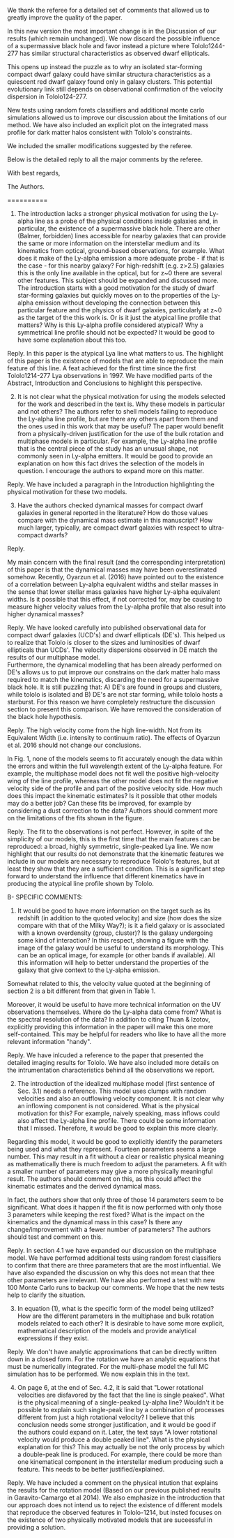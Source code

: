 We thank the referee for a detailed set of comments that allowed us to
greatly improve the quality of the paper. 

In this new version the most important change is in the Discussion of
our results (which remain unchanged). We now discard the possible
influence of a supermassive black hole and favor instead a picture
where Tololo1244-277 has similar structural characteristics as
observed dwarf ellipticals. 

This opens up instead the puzzle as to why an isolated star-forming
compact dwarf galaxy could have similar structura characteristics as a
quiescent red dwarf galaxy found only in galaxy clusters. This
potential evolutionary link still depends on observational
confirmation of the velocity dispersion in Tololo124-277.

New tests using random forets classifiers and additional monte carlo
simulations allowed us to improve our discussion about the limitations of
our method. We have also included an explicit plot on the integrated
mass profile for dark matter halos consistent with Tololo's constraints.

We included the smaller modifications suggested by the referee.

Below is the detailed reply to all the major comments by the referee.

With best regards, 

The Authors.

==========
 
1) The introduction lacks a stronger physical motivation for using the
Ly-alpha line as a probe of the physical conditions inside galaxies
and, in particular, the existence of a supermassive black hole. There
are other (Balmer, forbidden) lines accessible for nearby galaxies
that can provide the same or more information on the interstellar
medium and its kinematics from optical, ground-based observations, for
example. What does it make of the Ly-alpha emission a more adequate
probe - if that is the case - for this nearby galaxy? For
high-redshift (e.g. z>2.5) galaxies this is the only line available in
the optical, but for z~0 there are several other features. This
subject should be expanded and discussed more. The introduction starts
with a good motivation for the study of dwarf star-forming galaxies
but quickly moves on to the properties of the Ly-alpha emission
without developing the connection between this particular feature and
the physics of dwarf galaxies, particularly at z~0 as the target of
the this work is.
Or is it just the atypical line profile that matters? Why is this
Ly-alpha profile considered atypical? Why a symmetrical line profile
should not be expected? It would be good to have some explanation
about this too.

Reply. In this paper is the atypical Lya line what matters to
us. The highlight of this paper is the existence of models that are
able to reproduce the main feature of this line. A feat achieved for
the first time since the first Tololo1214-277 Lya observations in 1997.
We have modified parts of the Abstract, Introduction and Conclusions
to highlight this perspective.

2) It is not clear what the physical motivation for using the models
selected for the work and described in the text is. Why these models
in particular and not others? The authors refer to shell models
failing to reproduce the Ly-alpha line profile, but are there any
others apart from them and the ones used in this work that may be
useful?  The paper would benefit from a physically-driven
justification for the use of the bulk rotation and multiphase models
in particular.  For example, the Ly-alpha line profile that is the
central piece of the study has an unusual shape, not commonly seen in
Ly-alpha emitters. It would be good to provide an explanation on how
this fact drives the selection of the models in question. I encourage
the authors to expand more on this matter.

Reply. We have included a paragraph in the Introduction highlighting the
physical motivation for these two models. 

3) Have the authors checked dynamical masses for compact dwarf
galaxies in general reported in the literature? How do those values
compare with the dynamical mass estimate in this manuscript? How much
larger, typically, are compact dwarf galaxies with respect to
ultra-compact dwarfs?

Reply. 

My main concern with the final result (and the corresponding
interpretation) of this paper is that the dynamical masses may have
been overestimated somehow. Recently, Oyarzun et al. (2016) have
pointed out to the existence of a correlation between Ly-alpha
equivalent widths and stellar masses in the sense that lower stellar
mass galaxies have higher Ly-alpha equivalent widths. Is it possible
that this effect, if not corrected for, may be causing to measure
higher velocity values from the Ly-alpha profile that also result into
higher dynamical masses?

Reply. We have looked carefully into published observational data for
compact dwarf galaxies (UCD's) and dwarf ellipticals (DE's). 
This helped us to realize that Tololo is closer to the sizes and
luminosities of dwarf ellipticals than UCDs'. 
The velocity dispersions observed in DE match the results of our
multiphase model.  
Furthermore, the dynamical modelling that has been already performed
on DE's allows us to put improve our constrains on the dark matter
halo mass required to match the kinematics, discarding the need for a
supermassive black hole.
It is still puzzling that: A) DE's are found in groups and clusters,
while tololo is isolated and B) DE's are not star forming, while
tololo hosts a starburst.
For this reason we have completely restructure the discussion section
to present this comparison. We have removed the consideration of the
black hole hypothesis.

Reply. The high velocity come from the high line-width. Not from its
Equivalent Width (i.e. intensity to continuum ratio). The effects of
Oyarzun et al. 2016 should not change our conclusions.

In Fig. 1, none of the models seems to fit accurately enough the data
within the errors and within the full wavelength extent of the
Ly-alpha feature. For example, the multiphase model does not fit well
the positive high-velocity wing of the line profile, whereas the other
model does not fit the negative velocity side of the profile and part
of the positive velocity side. How much does this impact the kinematic
estimates? Is it possible that other models may do a better job? Can
these fits be improved, for example by considering a dust correction
to the data?  Authors should comment more on the limitations of the
fits shown in the figure.


Reply. The fit to the observations is not perfect.  However, in spite of the
simplicity of our models, this is the first time that the main
features can be reproduced: a broad, highly symmetric, single-peaked Lya line. 
We now highlight that our results do not demonstrate that the
kinematic features we include in our models are necessary to reproduce
Tololo's features, but at least they show that they are a sufficient condition.
This is a significant step forward to understand the influence that
different kinematics have in producing the atypical line profile shown
by Tololo.


B- SPECIFIC COMMENTS:

1) It would be good to have more information on the target such as its
redshift (in addition to the quoted velocity) and size (how does the
size compare with that of the Milky Way?); is it a field galaxy or is
associated with a known overdensity (group, cluster)? Is the galaxy
undergoing some kind of interaction? In this respect, showing a figure
with the image of the galaxy would be useful to understand its
morphology. This can be an optical image, for example (or other bands
if available). All this information will help to better understand the
properties of the galaxy that give context to the Ly-alpha emission.

Somewhat related to this, the velocity value quoted at the beginning
of section 2 is a bit different from that given in Table 1.

Moreover, it would be useful to have more technical information on the
UV observations themselves. Where do the Ly-alpha data come from?
What is the spectral resolution of the data? In addition to citing
Thuan & Izotov, explicitly providing this information in the paper
will make this one more self-contained. This may be helpful for
readers who like to have all the more relevant information "handy".

Reply. We have inlcuded a reference to the paper that presented the
detailed imaging results for Tololo. We have also included more
details on the intrumentation characteristics behind all the
observations we report.

2) The introduction of the idealized multiphase model (first sentence
of Sec. 3.1) needs a reference. This model uses clumps with random
velocities and also an outflowing velocity component. It is not clear
why an inflowing component is not considered. What is the physical
motivation for this? For example, naively speaking, mass inflows could
also affect the Ly-alpha line profile. There could be some information
that I missed. Therefore, it would be good to explain this more
clearly.

Regarding this model, it would be good to explicitly identify the
parameters being used and what they represent. Fourteen parameters
seems a large number. This may result in a fit without a clear or
realistic physical meaning as mathematically there is much freedom to
adjust the parameters. A fit with a smaller number of parameters may
give a more physically meaningful result. The authors should comment
on this, as this could affect the kinematic estimates and the derived
dynamical mass.

In fact, the authors show that only three of those 14 parameters seem
to be significant. What does it happen if the fit is now performed
with only those 3 parameters while keeping the rest fixed? What is the
impact on the kinematics and the dynamical mass in this case? Is there
any change/improvement with a fewer number of parameters? The authors
should test and comment on this.

Reply. In section 4.1 we have expanded our discussion on the
multiphase model. We have performed additional tests using random
forest classifiers to confirm that there are three parameters that are
the most influential. We have also expanded the discussion on why this
does not mean that thee other parameters are irrelevant. We have also
performed a test with new 100 Monte Carlo runs to backup our
comments. We hope that the new tests help to clarify the situation.


3) In equation (1), what is the specific form of the model being
utilized? How are the different parameters in the multiphase and bulk
rotation models related to each other? It is desirable to have some
more explicit, mathematical description of the models and provide
analytical expressions if they exist.

Reply.  We don't have analytic approximations that can be directly
written down in a closed form. For the rotation we have an analytic
equations that must be numerically integrated. For the multi-phase
model the full MC simulation has to be performed. We now explain this in
the text.

4) On page 6, at the end of Sec. 4.2, it is said that "Lower
rotational velocities are disfavored by the fact that the line is
single peaked". What is the physical meaning of a single-peaked
Ly-alpha line? Wouldn't it be possible to explain such single-peak
line by a combination of processes different from just a high
rotational velocity? I believe that this conclusion needs some
stronger justification, and it would be good if the authors could
expand on it. Later, the text says "A lower rotational velocity would
produce a double peaked line". What is the physical explanation for
this? This may actually be not the only process by which a double-peak
line is produced. For example, there could be more than one
kinematical component in the interstellar medium producing such a
feature.  This needs to be better justified/explained.

Reply. We have included a comment on the physical intution that explains
the results for the rotation model (Based on our previous published
results in Garavito-Camargo et al 2014). We also emphasize in the
introduction that our approach does not intend us to reject the
existence of different models that reproduce the observed features in
Tololo-1214, but insted focuses on the existence of two physically
motivated models that are suceessful in providing a solution.  
